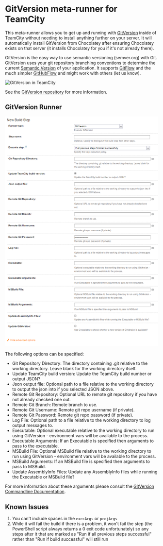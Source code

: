 GitVersion meta-runner for TeamCity
===================================

This meta-runner allows you to get up and running with [GitVersion](https://github.com/Particular/GitVersion) inside of TeamCity without needing to install anything further on your server. It will automatically install GitVersion from Chocolatey after ensuring Chocolatey exists on that server (it installs Chocolatey for you if it's not already there).

GitVersion is the easy way to use semantic versioning (semver.org) with Git. GitVersion uses your git repository branching conventions to determine the current [Semantic Version](http://semver.org/) of your application. It supports [GitFlow](https://github.com/Particular/GitVersion/wiki/GitFlow) and the much simpler [GitHubFlow](https://github.com/Particular/GitVersion/wiki/GitHubFlow) and might work with others (let us know).

![GitVersion in TeamCity](https://github.com/Particular/GitVersion/raw/master/Icons/README.png)

See the [GitVersion repository](https://github.com/Particular/GitVersion) for more information.

GitVersion Runner
-----------------

![Runner configuration in TeamCity](documentation/assets/gitversion_runner.png)

The following options can be specified:
* Git Repository Directory: The directory containing .git relative to the working directory. Leave blank for the working directory itself.
* Update TeamCity build version: Update the TeamCity build number or output JSON?
* Json output file: Optional path to a file relative to the working directory to output the json into if you selected JSON above.
* Remote Git Repository: Optional URL to remote git repository if you have not already checked one out.
* Remote Git Branch: Remote branch to use.
* Remote Git Username: Remote git repo username (if private).
* Remote Git Password: Remote git repo password (if private).
* Log File: Optional path to a file relative to the working directory to log output messages to.
* Executable: Optional executable relative to the working directory to run using GitVersion - environment vars will be available to the process.
* Executable Arguments: If an Executable is specified then arguments to pass to the executable.
* MSBuild File: Optional MSBuild file relative to the working directory to run using GitVersion - environment vars will be available to the process.
* MSBuild Arguments: If an MSBuild file is specified then arguments to pass to MSBuild.
* Update AssemblyInfo Files: Update any AssemblyInfo files while running the Executable or MSBuild file?

For more information about these arguments please consult the [GitVersion Commandline Documentation](https://github.com/Particular/GitVersion/wiki/Command-Line-Tool).

Known Issues
------------

1. You can't include spaces in the `execArgs` or `projArgs`
2. While it will fail the build if there is a problem, it won't fail the step (the PowerShell script always returns a 0 exit code unfortunately) so any steps after it that are marked as "Run if all previous steps successful" rather than "Run if build successful" will still run
